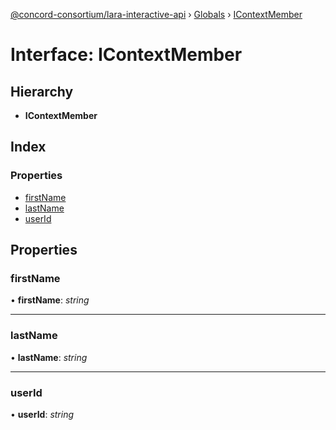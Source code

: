 [@concord-consortium/lara-interactive-api](../README.md) › [Globals](../globals.md) › [IContextMember](icontextmember.md)

# Interface: IContextMember

## Hierarchy

* **IContextMember**

## Index

### Properties

* [firstName](icontextmember.md#firstname)
* [lastName](icontextmember.md#lastname)
* [userId](icontextmember.md#userid)

## Properties

###  firstName

• **firstName**: *string*

___

###  lastName

• **lastName**: *string*

___

###  userId

• **userId**: *string*
